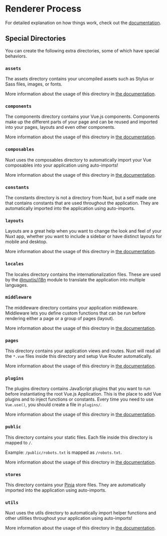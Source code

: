 # Renderer Process

For detailed explanation on how things work, check out the [documentation](https://nuxtjs.com).

## Special Directories

You can create the following extra directories, some of which have special behaviors.

### `assets`

The assets directory contains your uncompiled assets such as Stylus or Sass files, images, or fonts.

More information about the usage of this directory in [the documentation](https://nuxt.com/docs/guide/directory-structure/assets).

### `components`

The components directory contains your Vue.js components. Components make up the different parts of your page and can be reused and imported into your pages, layouts and even other components.

More information about the usage of this directory in [the documentation](https://nuxt.com/docs/guide/directory-structure/components).

### `composables`

Nuxt uses the composables directory to automatically import your Vue composables into your application using auto-imports!

More information about the usage of this directory in [the documentation](https://nuxt.com/docs/guide/directory-structure/composables).

### `constants`

The constants directory is not a directory from Nuxt, but a self made one that contains constants that are used throughout the application. They are automatically imported into the application using auto-imports.

### `layouts`

Layouts are a great help when you want to change the look and feel of your Nuxt app, whether you want to include a sidebar or have distinct layouts for mobile and desktop.

More information about the usage of this directory in [the documentation](https://nuxt.com/docs/guide/directory-structure/layouts).

### `locales`

The locales directory contains the internationalization files. These are used by the [@nuxtjs/i18n](https://v8.i18n.nuxtjs.org/) module to translate the application into multiple languages.

### `middleware`

The middleware directory contains your application middleware. Middleware lets you define custom functions that can be run before rendering either a page or a group of pages (layout).

More information about the usage of this directory in [the documentation](https://nuxt.com/docs/guide/directory-structure/middleware).

### `pages`

This directory contains your application views and routes. Nuxt will read all the `*.vue` files inside this directory and setup Vue Router automatically.

More information about the usage of this directory in [the documentation](https://nuxt.com/docs/guide/directory-structure/pages).

### `plugins`

The plugins directory contains JavaScript plugins that you want to run before instantiating the root Vue.js Application. This is the place to add Vue plugins and to inject functions or constants. Every time you need to use `Vue.use()`, you should create a file in `plugins/`.

More information about the usage of this directory in [the documentation](https://nuxt.com/docs/guide/directory-structure/plugins).

### `public`

This directory contains your static files. Each file inside this directory is mapped to `/`.

Example: `/public/robots.txt` is mapped as `/robots.txt`.

More information about the usage of this directory in [the documentation](https://nuxt.com/docs/guide/directory-structure/public).

### `stores`

This directory contains your [Pinia](https://pinia.vuejs.org/) store files. They are automatically imported into the application using auto-imports.

### `utils`

Nuxt uses the utils directory to automatically import helper functions and other utilities throughout your application using auto-imports!

More information about the usage of this directory in [the documentation](https://nuxt.com/docs/guide/directory-structure/utils).
